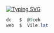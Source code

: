 [![Typing SVG](https://readme-typing-svg.herokuapp.com?font=Roboto+mono&pause=1000&color=F7F7F7&background=4611FF00&width=435&lines=Vile.lat+%2F+%409ceh)](https://git.io/typing-svg)

```csharp
dc   $  @9ceh
web  $  Vile.lat
```

